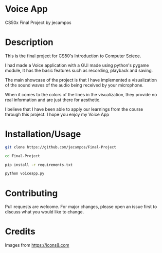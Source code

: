 # Voice App	
CS50x Final Project by jecampos

# Description

This is the final project for CS50's Introduction to Computer Sciece.

I had made a Voice application with a GUI made using python's pygame module, It has the basic features such as recording, playback and saving.  

The main showcase of the project is that I have implemented a visualization of the sound waves of the audio being received by your microphone.

When it comes to the colors of the lines in the visualization, they provide no real information and are just there for aesthetic.

I believe that I have been able to apply our learnings from the course through this project. I hope you enjoy my Voice App

# Installation/Usage 

```bash
git clone https://github.com/jecampos/Final-Project

cd Final-Project

pip install -r requirements.txt

python voiceapp.py
```

# Contributing	

Pull requests are welcome. For major changes, please open an issue first to discuss what you would like to change.  

# Credits 

Images from https://icons8.com
